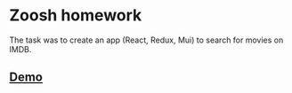 # Zoosh homework

The task was to create an app (React, Redux, Mui) to search for movies on IMDB.

## [Demo](https://elegant-visvesvaraya-32f81e.netlify.app/)
